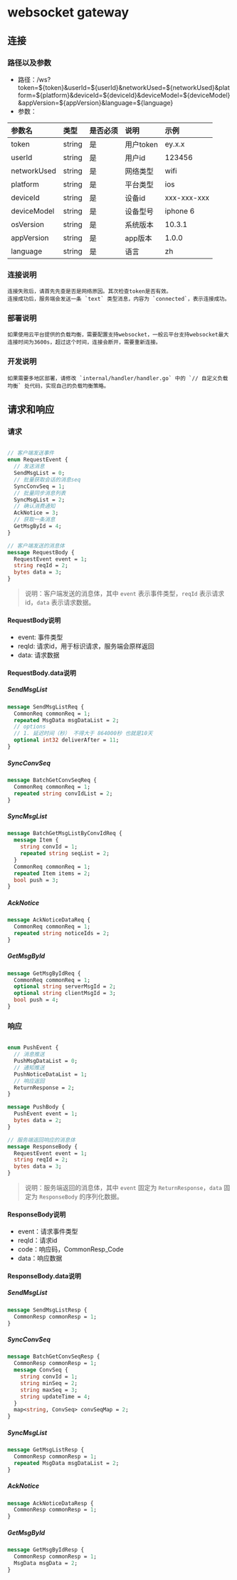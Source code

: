 # websocket gateway

## 连接

### 路径以及参数

- 路径：/ws?token=${token}&userId=${userId}&networkUsed=${networkUsed}&platform=${platform}&deviceId=${deviceId}&deviceModel=${deviceModel}&appVersion=${appVersion}&language=${language}
- 参数：

| 参数名         | 类型     | 是否必须 | 说明      | 示例          |
|:------------|:-------|:-----|:--------|:------------|
| token       | string | 是    | 用户token | ey.x.x      |
| userId      | string | 是    | 用户id    | 123456      |
| networkUsed | string | 是    | 网络类型    | wifi        |
| platform    | string | 是    | 平台类型    | ios         |
| deviceId    | string | 是    | 设备id    | xxx-xxx-xxx |
| deviceModel | string | 是    | 设备型号    | iphone 6    |
| osVersion   | string | 是    | 系统版本    | 10.3.1      |
| appVersion  | string | 是    | app版本   | 1.0.0       |
| language    | string | 是    | 语言      | zh          |

### 连接说明

    连接失败后，请首先先查是否是网络原因。其次检查token是否有效。
    连接成功后，服务端会发送一条 `text` 类型消息，内容为 `connected`，表示连接成功。

### 部署说明

    如果使用云平台提供的负载均衡，需要配置支持websocket，一般云平台支持websocket最大连接时间为3600s，超过这个时间，连接会断开，需要重新连接。

### 开发说明

    如果需要多地区部署，请修改 `internal/handler/handler.go` 中的 `// 自定义负载均衡` 处代码，实现自己的负载均衡策略。

## 请求和响应

### 请求

```protobuf

// 客户端发送事件
enum RequestEvent {
  // 发送消息
  SendMsgList = 0;
  // 批量获取会话的消息seq
  SyncConvSeq = 1;
  // 批量同步消息列表
  SyncMsgList = 2;
  // 确认消费通知
  AckNotice = 3;
  // 获取一条消息
  GetMsgById = 4;
}

// 客户端发送的消息体
message RequestBody {
  RequestEvent event = 1;
  string reqId = 2;
  bytes data = 3;
}
```

> 说明：客户端发送的消息体，其中 `event` 表示事件类型，`reqId` 表示请求id，`data` 表示请求数据。

#### RequestBody说明

- event: 事件类型
- reqId: 请求id，用于标识请求，服务端会原样返回
- data: 请求数据

#### RequestBody.data说明

##### SendMsgList

```protobuf
message SendMsgListReq {
  CommonReq commonReq = 1;
  repeated MsgData msgDataList = 2;
  // options
  // 1. 延迟时间（秒） 不得大于 864000秒 也就是10天
  optional int32 deliverAfter = 11;
}
```

##### SyncConvSeq

```protobuf
message BatchGetConvSeqReq {
  CommonReq commonReq = 1;
  repeated string convIdList = 2;
}
```

##### SyncMsgList

```protobuf
message BatchGetMsgListByConvIdReq {
  message Item {
    string convId = 1;
    repeated string seqList = 2;
  }
  CommonReq commonReq = 1;
  repeated Item items = 2;
  bool push = 3;
}
```

##### AckNotice

```protobuf
message AckNoticeDataReq {
  CommonReq commonReq = 1;
  repeated string noticeIds = 2;
}
```

##### GetMsgById

```protobuf
message GetMsgByIdReq {
  CommonReq commonReq = 1;
  optional string serverMsgId = 2;
  optional string clientMsgId = 3;
  bool push = 4;
}
```

### 响应

```protobuf

enum PushEvent {
  // 消息推送
  PushMsgDataList = 0;
  // 通知推送
  PushNoticeDataList = 1;
  // 响应返回
  ReturnResponse = 2;
}

message PushBody {
  PushEvent event = 1;
  bytes data = 2;
}

// 服务端返回响应的消息体
message ResponseBody {
  RequestEvent event = 1;
  string reqId = 2;
  bytes data = 3;
}
```

> 说明：服务端返回的消息体，其中 `event` 固定为 `ReturnResponse`，`data` 固定为 `ResponseBody` 的序列化数据。

#### ResponseBody说明

- event：请求事件类型
- reqId：请求id
- code：响应码，CommonResp_Code
- data：响应数据

#### ResponseBody.data说明

##### SendMsgList

```protobuf
message SendMsgListResp {
  CommonResp commonResp = 1;
}
```

##### SyncConvSeq

```protobuf
message BatchGetConvSeqResp {
  CommonResp commonResp = 1;
  message ConvSeq {
    string convId = 1;
    string minSeq = 2;
    string maxSeq = 3;
    string updateTime = 4;
  }
  map<string, ConvSeq> convSeqMap = 2;
}
```

##### SyncMsgList

```protobuf
message GetMsgListResp {
  CommonResp commonResp = 1;
  repeated MsgData msgDataList = 2;
}
```

##### AckNotice

```protobuf
message AckNoticeDataResp {
  CommonResp commonResp = 1;
}
```

##### GetMsgById

```protobuf
message GetMsgByIdResp {
  CommonResp commonResp = 1;
  MsgData msgData = 2;
}
```